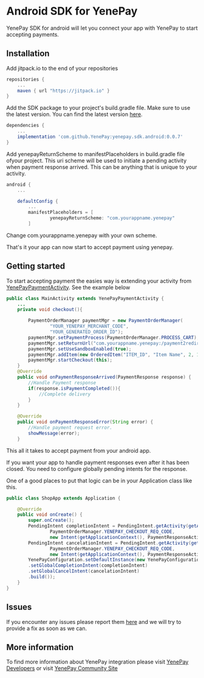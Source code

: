 # Android SDK for YenePay
YenePay SDK for android will let you connect your app with YenePay to start accepting payments. 

## Installation
Add jitpack.io to the end of your repositories
```gradle
repositories {
    ...
    maven { url "https://jitpack.io" }
}
```
Add the SDK package to your project's build.gradle file. Make sure to use the latest version. You can find the latest version [here](https://https://github.com/YenePay/yenepay.sdk.android/releases).
```gradle
dependencies {
    ...
    implementation 'com.github.YenePay:yenepay.sdk.android:0.0.7'
}
```
Add yenepayReturnScheme to manifestPlaceholders in build.gradle file ofyour project. This uri scheme will be used to initiate a pending activity when payment response arrived. This  can be anything that is unique to your activity.

```gradle
android {
    ...

    defaultConfig {
        ...
        manifestPlaceholders = [
                yenepayReturnScheme: "com.yourappname.yenepay"
        ]

```
Change com.yourappname.yenepay with your own scheme. 


That's it your app can now start to accept payment using yenepay.

## Getting started

To start accepting payment the easies way is extending your activity from [YenePayPaymentActivity](https://https://github.com/YenePay/yenepay.sdk.android/blob/master/yeneSDK/src/main/java/com/yenepaySDK/YenePayPaymentActivity.java). See the example below

```Java
public class MainActivity extends YenePayPaymentActivity {
    ...
    private void checkout(){

        PaymentOrderManager paymentMgr = new PaymentOrderManager(
                "YOUR_YENEPAY_MERCHANT_CODE",
                "YOUR_GENERATED_ORDER_ID");
        paymentMgr.setPaymentProcess(PaymentOrderManager.PROCESS_CART);
        paymentMgr.setReturnUrl("com.yourappname.yenepay:/payment2redirect");
        paymentMgr.setUseSandboxEnabled(true);
        paymentMgr.addItem(new OrderedItem("ITEM_ID", "Item Name", 2, 12.70));
        paymentMgr.startCheckout(this);
    }
    @Override
    public void onPaymentResponseArrived(PaymentResponse response) {
        //Handle Payment response
        if(response.isPaymentCompleted()){
            //Complete delivery
        }
    }

    @Override
    public void onPaymentResponseError(String error) {
        //Handle payment request error.
        showMessage(error);
    }

```
This all it takes to accept payment from your android app. 

If you want your app to handle payment responses even after it has been closed. You need to configure globally pending intents for the response.

One of a good places to put that logic can be in your Application class like this.

```Java
public class ShopApp extends Application {

    @Override
    public void onCreate() {
        super.onCreate();
        PendingIntent completionIntent = PendingIntent.getActivity(getApplicationContext(),
                PaymentOrderManager.YENEPAY_CHECKOUT_REQ_CODE,
                new Intent(getApplicationContext(), PaymentResponseActivity.class), 0);
        PendingIntent cancelationIntent = PendingIntent.getActivity(getApplicationContext(),
                PaymentOrderManager.YENEPAY_CHECKOUT_REQ_CODE,
                new Intent(getApplicationContext(), PaymentResponseActivity.class), 0);
        YenePayConfiguration.setDefaultInstance(new YenePayConfiguration.Builder(getApplicationContext())
        .setGlobalCompletionIntent(completionIntent)
        .setGlobalCancelIntent(cancelationIntent)
        .build());
    }
}

```

## Issues
If you encounter any issues please report them [here](https://github.com/YenePay/yenepay.sdk.android/issues) and we will try to provide a fix as soon as we can.

## More information

To find more information about YenePay integration please visit [YenePay Developers](https://yenepay.com/developers) or visit [YenePay Community Site](https://community.yenepay.com)